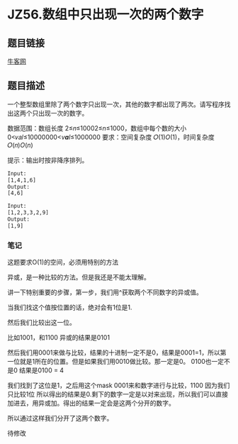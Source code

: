 #  JZ56.数组中只出现一次的两个数字

## 题目链接

[牛客网](https://www.nowcoder.com/share/jump/9805450071716747071874)

## 题目描述

一个整型数组里除了两个数字只出现一次，其他的数字都出现了两次。请写程序找出这两个只出现一次的数字。

数据范围：数组长度 2≤𝑛≤10002≤*n*≤1000，数组中每个数的大小 0<𝑣𝑎𝑙≤10000000<*v**a**l*≤1000000
要求：空间复杂度 𝑂(1)*O*(1)，时间复杂度 𝑂(𝑛)*O*(*n*)

提示：输出时按非降序排列。

```html
Input:
[1,4,1,6]
Output:
[4,6]

Input:
[1,2,3,3,2,9]
Output:
[1,9]
```
### 笔记
这题要求O(1)的空间，必须用特别的方法

异或，是一种比较的方法。但是我还是不能太理解。

讲一下特别重要的步骤，第一步，我们用^获取两个不同数字的异或值。

当我们找这个值按位置的话，绝对会有1位是1.

然后我们比较出这一位。

比如1001，和1100 异或的结果是0101

然后我们用0001来做与比较，结果的十进制一定不是0，结果是0001=1，所以第一位就是1所在的位置。但是如果我们用0010做比较。那一定是0。 0100也一定不是0 结果是0100 = 4

我们找到了这位是1，之后用这个mask 0001来和数字进行与比较，1100 因为我们只比较1位 所以得出的结果是0.剩下的数字一定是以对来出现，所以我们可以直接加进去，用异或加。得出的结果一定会是这两个分开的数字。

所以通过这样我们分开了这两个数字。

待修改
